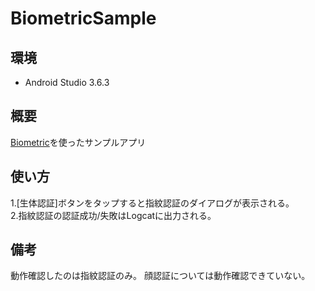 # BiometricSample

## 環境
- Android Studio 3.6.3

## 概要

[Biometric](https://developer.android.com/jetpack/androidx/releases/biometric?hl=ja)を使ったサンプルアプリ

## 使い方

1.[生体認証]ボタンをタップすると指紋認証のダイアログが表示される。  
2.指紋認証の認証成功/失敗はLogcatに出力される。

## 備考

動作確認したのは指紋認証のみ。
顔認証については動作確認できていない。
